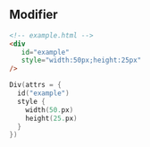 ## Modifier

```html
<!-- example.html -->
<div
   id="example"
   style="width:50px;height:25px"
/>
```

```kotlin
Div(attrs = {
  id("example")
  style {
    width(50.px)
    height(25.px)
  }
})
```
